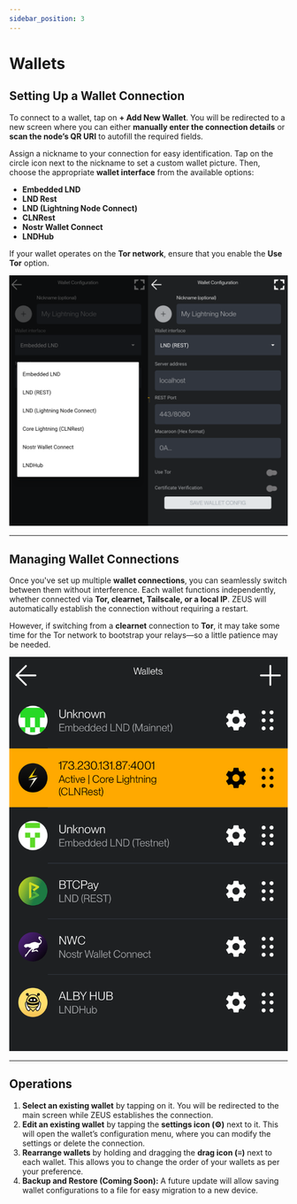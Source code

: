 ```yaml
---
sidebar_position: 3
---
```


# Wallets  

## Setting Up a Wallet Connection  

To connect to a wallet, tap on **+ Add New Wallet**. You will be redirected to a new screen where you can either **manually enter the connection details** or **scan the node’s QR URI** to autofill the required fields.  

Assign a nickname to your connection for easy identification. Tap on the circle icon next to the nickname to set a custom wallet picture. Then, choose the appropriate **wallet interface** from the available options:  

- **Embedded LND**  
- **LND Rest**  
- **LND (Lightning Node Connect)**  
- **CLNRest**  
- **Nostr Wallet Connect**  
- **LNDHub**  

If your wallet operates on the **Tor network**, ensure that you enable the **Use Tor** option.  

![wallet-config](../../../static/img/wallet-config.png)  

---

## Managing Wallet Connections  

Once you've set up multiple **wallet connections**, you can seamlessly switch between them without interference. Each wallet functions independently, whether connected via **Tor, clearnet, Tailscale, or a local IP**. ZEUS will automatically establish the connection without requiring a restart.  

However, if switching from a **clearnet** connection to **Tor**, it may take some time for the Tor network to bootstrap your relays—so a little patience may be needed.  

![zeus-wallets](../../../static/img/zeus-wallets.png)  

---

## Operations  

1. **Select an existing wallet** by tapping on it. You will be redirected to the main screen while ZEUS establishes the connection.  
2. **Edit an existing wallet** by tapping the **settings icon (⚙️)** next to it. This will open the wallet’s configuration menu, where you can modify the settings or delete the connection.  
3. **Rearrange wallets** by holding and dragging the **drag icon (≡)** next to each wallet. This allows you to change the order of your wallets as per your preference.  
4. **Backup and Restore (Coming Soon):** A future update will allow saving wallet configurations to a file for easy migration to a new device.  